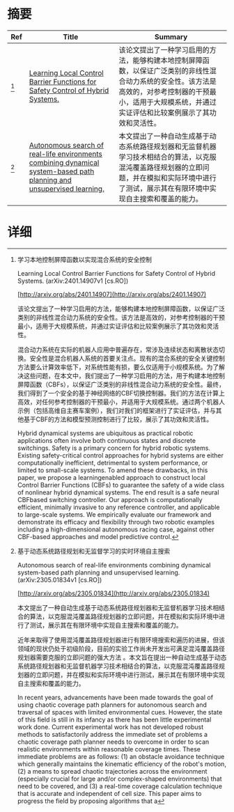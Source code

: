 # 摘要

| Ref | Title | Summary |
| --- | --- | --- |
| [^1] | [Learning Local Control Barrier Functions for Safety Control of Hybrid Systems.](http://arxiv.org/abs/2401.14907) | 该论文提出了一种学习启用的方法，能够构建本地控制屏障函数，以保证广泛类别的非线性混合动力系统的安全性。该方法是高效的，对参考控制器的干预最小，适用于大规模系统，并通过实证评估和比较案例展示了其功效和灵活性。 |
| [^2] | [Autonomous search of real-life environments combining dynamical system-based path planning and unsupervised learning.](http://arxiv.org/abs/2305.01834) | 本文提出了一种自动生成基于动态系统路径规划器和无监督机器学习技术相结合的算法，以克服混沌覆盖路径规划器的立即问题，并在模拟和实际环境中进行了测试，展示其在有限环境中实现自主搜索和覆盖的能力。 |

# 详细

[^1]: 学习本地控制屏障函数以实现混合系统的安全控制

    Learning Local Control Barrier Functions for Safety Control of Hybrid Systems. (arXiv:2401.14907v1 [cs.RO])

    [http://arxiv.org/abs/2401.14907](http://arxiv.org/abs/2401.14907)

    该论文提出了一种学习启用的方法，能够构建本地控制屏障函数，以保证广泛类别的非线性混合动力系统的安全性。该方法是高效的，对参考控制器的干预最小，适用于大规模系统，并通过实证评估和比较案例展示了其功效和灵活性。

    

    混合动力系统在实际的机器人应用中普遍存在，常涉及连续状态和离散状态切换。安全性是混合机器人系统的首要关注点。现有的混合系统的安全关键控制方法要么计算效率低下，对系统性能有损，要么仅适用于小规模系统。为了解决这些问题，在本文中，我们提出了一种学习启用的方法，用于构建本地控制屏障函数（CBFs），以保证广泛类别的非线性混合动力系统的安全性。最终，我们得到了一个安全的基于神经网络的CBF切换控制器。我们的方法在计算上高效，对任何参考控制器的干预最小，并适用于大规模系统。通过两个机器人示例（包括高维自主赛车案例），我们对我们的框架进行了实证评估，并与其他基于CBF的方法和模型预测控制进行了比较，展示了其功效和灵活性。

    Hybrid dynamical systems are ubiquitous as practical robotic applications often involve both continuous states and discrete switchings. Safety is a primary concern for hybrid robotic systems. Existing safety-critical control approaches for hybrid systems are either computationally inefficient, detrimental to system performance, or limited to small-scale systems. To amend these drawbacks, in this paper, we propose a learningenabled approach to construct local Control Barrier Functions (CBFs) to guarantee the safety of a wide class of nonlinear hybrid dynamical systems. The end result is a safe neural CBFbased switching controller. Our approach is computationally efficient, minimally invasive to any reference controller, and applicable to large-scale systems. We empirically evaluate our framework and demonstrate its efficacy and flexibility through two robotic examples including a high-dimensional autonomous racing case, against other CBF-based approaches and model predictive control.
    
[^2]: 基于动态系统路径规划和无监督学习的实时环境自主搜索

    Autonomous search of real-life environments combining dynamical system-based path planning and unsupervised learning. (arXiv:2305.01834v1 [cs.RO])

    [http://arxiv.org/abs/2305.01834](http://arxiv.org/abs/2305.01834)

    本文提出了一种自动生成基于动态系统路径规划器和无监督机器学习技术相结合的算法，以克服混沌覆盖路径规划器的立即问题，并在模拟和实际环境中进行了测试，展示其在有限环境中实现自主搜索和覆盖的能力。

    

    近年来取得了使用混沌覆盖路径规划器进行有限环境搜索和遍历的进展，但该领域的现状仍处于初级阶段，目前的实验工作尚未开发出可满足混沌覆盖路径规划器需要克服的立即问题的强大方法 。本文旨在提出一种自动生成基于动态系统路径规划器和无监督机器学习技术相结合的算法，以克服混沌覆盖路径规划器的立即问题，并在模拟和实际环境中进行测试，展示其在有限环境中实现自主搜索和覆盖的能力。

    In recent years, advancements have been made towards the goal of using chaotic coverage path planners for autonomous search and traversal of spaces with limited environmental cues. However, the state of this field is still in its infancy as there has been little experimental work done. Current experimental work has not developed robust methods to satisfactorily address the immediate set of problems a chaotic coverage path planner needs to overcome in order to scan realistic environments within reasonable coverage times. These immediate problems are as follows: (1) an obstacle avoidance technique which generally maintains the kinematic efficiency of the robot's motion, (2) a means to spread chaotic trajectories across the environment (especially crucial for large and/or complex-shaped environments) that need to be covered, and (3) a real-time coverage calculation technique that is accurate and independent of cell size. This paper aims to progress the field by proposing algorithms that a
    

